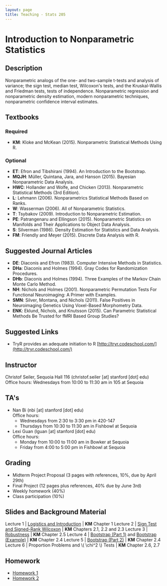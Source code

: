 ```yaml
---
layout: page
title: Teaching - Stats 205
---
```


# Introduction to Nonparametric Statistics

## Description
Nonparametric analogs of the one- and two-sample t-tests and analysis of variance; the sign test, median test, Wilcoxon's tests, and the Kruskal-Wallis and Friedman tests, tests of independence. Nonparametric regression and nonparametric density estimation, modern nonparametric techniques, nonparametric confidence interval estimates.

## Textbooks

### Required
* **KM**: Kloke and McKean (2015). Nonparametric Statistical Methods Using R.

### Optional
* **ET**: Efron and Tibshirani (1994). An Introduction to the Bootstrap.
* **MQJH**: Müller, Quintana, Jara, and Hanson (2015). Bayesian Nonparametric Data Analysis.
* **HWC**: Hollander and Wolfe, and Chicken (2013). Nonparametric Statistical Methods (3rd Edition).
* **L**: Lehmann (2006). Nonparametrics Statistical Methods Based on Ranks.
* **W**: Wasserman (2006). All of Nonparametric Statistics.
* **T**: Tsybakov (2009). Introduction to Nonparametric Estimation.
* **PE**: Patrangenaru and Ellingson (2015). Nonparametric Statistics on Manifolds and Their Applications to Object Data Analysis.
* **S**: Silverman (1986). Density Estimation for Statistics and Data Analysis.
* **FM**: Friendly and Meyer (2015). Discrete Data Analysis with R.

## Suggested Journal Articles
* **DE**: Diaconis and Efron (1983). Computer Intensive Methods in Statistics.
* **DHa**: Diaconis and Holmes (1994). Gray Codes for Randomization Procedures.
* **DHb**: Diaconis and Holmes (1994). Three Examples of the Markov Chain Monte Carlo Method.
* **NH**: Nichols and Holmes (2001). Nonparametric Permutation Tests For Functional Neuroimaging: A Primer with Examples.
* **SMN**: Silver, Montana, and Nichols (2011). False Positives in Neuroimaging Genetics Using Voxel-Based Morphometry Data.
* **ENK**: Eklund, Nichols, and Knutsson (2015). Can Parametric Statistical Methods Be Trusted for fMRI Based Group Studies?

## Suggested Links
* TryR provides an adequate initiation to R [http://tryr.codeschool.com/](http://tryr.codeschool.com/)

## Instructor
Christof Seiler, Sequoia Hall 116 (christof.seiler [at] stanford [dot] edu)  
Office hours: Wednesdays from 10:00 to 11:30 am in 105 at Sequoia

## TA's
* Nan Bi (nbi [at] stanford [dot] edu)  
Office hours:  
  * Wednesdays from 2:30 to 3:30 pm in 420-147
  * Thursdays from 10:30 to 11:30 am in Fishbowl at Sequoia
* Lexi Guan (lguan [at] stanford [dot] edu)  
Office hours: 
  * Monday from 10:00 to 11:00 am in Bowker at Sequoia
  * Friday from 4:00 to 5:00 pm in Fishbowl at Sequoia 

## Grading
* Midterm Project Proposal (3 pages with references, 10%, due by April 29th)
* Final Project (12 pages plus references, 40% due by June 3rd)
* Weekly homework (40%)
* Class participation (10%)

## Slides and Background Material

Lecture 1 | [Logistics and Introduction](Lecture1/LogisticsIntroduction.html)                                               | **KM** Chapter 1
Lecture 2 | [Sign Test and Signed-Rank Wilcoxon](Lecture2/SignTestSignedRankWilcoxon.html)                                  | **KM** Chapters 2.1, 2.2 and 2.3
Lecture 3 | [Robustness](Lecture3/Robustness.html)                                                                          | **KM** Chapter 2.5
Lecture 4 | [Bootstrap (Part 1)](Lecture4/BootstrapPart1.html) and [Bootstrap (Example)](Lecture4/BootstrapExample.html)    | **KM** Chapter 2.4
Lecture 5 | [Bootstrap (Part 2)](Lecture5/BootstrapPart2.html)                                                              | **KM** Chapter 2.4
Lecture 6 | Proportion Problems and \\( \chi^2 \\) Tests                                                                    | **KM** Chapter 2.6, 2.7

## Homework
* [Homework 1](Homework1/Homework1.html)
* [Homework 2](Homework1/Homework2.html)
